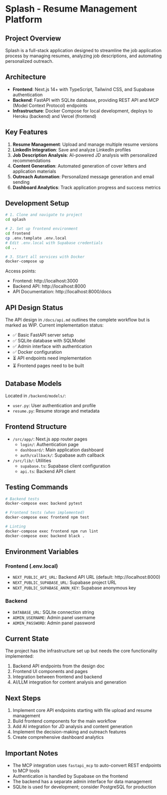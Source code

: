 # Splash - Resume Management Platform

## Project Overview
Splash is a full-stack application designed to streamline the job application process by managing resumes, analyzing job descriptions, and automating personalized outreach.

## Architecture
- **Frontend**: Next.js 14+ with TypeScript, Tailwind CSS, and Supabase authentication
- **Backend**: FastAPI with SQLite database, providing REST API and MCP (Model Context Protocol) endpoints
- **Infrastructure**: Docker Compose for local development, deploys to Heroku (backend) and Vercel (frontend)

## Key Features
1. **Resume Management**: Upload and manage multiple resume versions
2. **LinkedIn Integration**: Save and analyze LinkedIn profiles
3. **Job Description Analysis**: AI-powered JD analysis with personalized recommendations
4. **Content Generation**: Automated generation of cover letters and application materials
5. **Outreach Automation**: Personalized message generation and email sending
6. **Dashboard Analytics**: Track application progress and success metrics

## Development Setup
```bash
# 1. Clone and navigate to project
cd splash

# 2. Set up frontend environment
cd frontend
cp .env.template .env.local
# Edit .env.local with Supabase credentials
cd ..

# 3. Start all services with Docker
docker-compose up
```

Access points:
- Frontend: http://localhost:3000
- Backend API: http://localhost:8000
- API Documentation: http://localhost:8000/docs

## API Design Status
The API design in `/docs/api.md` outlines the complete workflow but is marked as WIP. Current implementation status:
- ✅ Basic FastAPI server setup
- ✅ SQLite database with SQLModel
- ✅ Admin interface with authentication
- ✅ Docker configuration
- ⏳ API endpoints need implementation
- ⏳ Frontend pages need to be built

## Database Models
Located in `/backend/models/`:
- `user.py`: User authentication and profile
- `resume.py`: Resume storage and metadata

## Frontend Structure
- `/src/app/`: Next.js app router pages
  - `login/`: Authentication page
  - `dashboard/`: Main application dashboard
  - `auth/callback/`: Supabase auth callback
- `/src/lib/`: Utilities
  - `supabase.ts`: Supabase client configuration
  - `api.ts`: Backend API client

## Testing Commands
```bash
# Backend tests
docker-compose exec backend pytest

# Frontend tests (when implemented)
docker-compose exec frontend npm test

# Linting
docker-compose exec frontend npm run lint
docker-compose exec backend black .
```

## Environment Variables

### Frontend (.env.local)
- `NEXT_PUBLIC_API_URL`: Backend API URL (default: http://localhost:8000)
- `NEXT_PUBLIC_SUPABASE_URL`: Supabase project URL
- `NEXT_PUBLIC_SUPABASE_ANON_KEY`: Supabase anonymous key

### Backend
- `DATABASE_URL`: SQLite connection string
- `ADMIN_USERNAME`: Admin panel username
- `ADMIN_PASSWORD`: Admin panel password

## Current State
The project has the infrastructure set up but needs the core functionality implemented:
1. Backend API endpoints from the design doc
2. Frontend UI components and pages
3. Integration between frontend and backend
4. AI/LLM integration for content analysis and generation

## Next Steps
1. Implement core API endpoints starting with file upload and resume management
2. Build frontend components for the main workflow
3. Add AI integration for JD analysis and content generation
4. Implement the decision-making and outreach features
5. Create comprehensive dashboard analytics

## Important Notes
- The MCP integration uses `fastapi_mcp` to auto-convert REST endpoints to MCP tools
- Authentication is handled by Supabase on the frontend
- The backend has a separate admin interface for data management
- SQLite is used for development; consider PostgreSQL for production